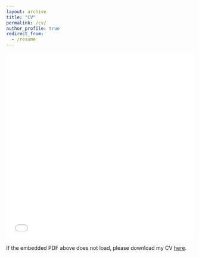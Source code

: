 ```yaml
---
layout: archive
title: "CV"
permalink: /cv/
author_profile: true
redirect_from:
  - /resume
---
```


<iframe src="/Zhou_Yichun_CV.pdf" width="100%" height="500" frameborder="no" border="0" marginwidth="0" marginheight="0"></iframe>

If the embedded PDF above does not load, please download my CV [here](https://yichunzhou12.github.io/Zhou_Yichun_CV.pdf).
